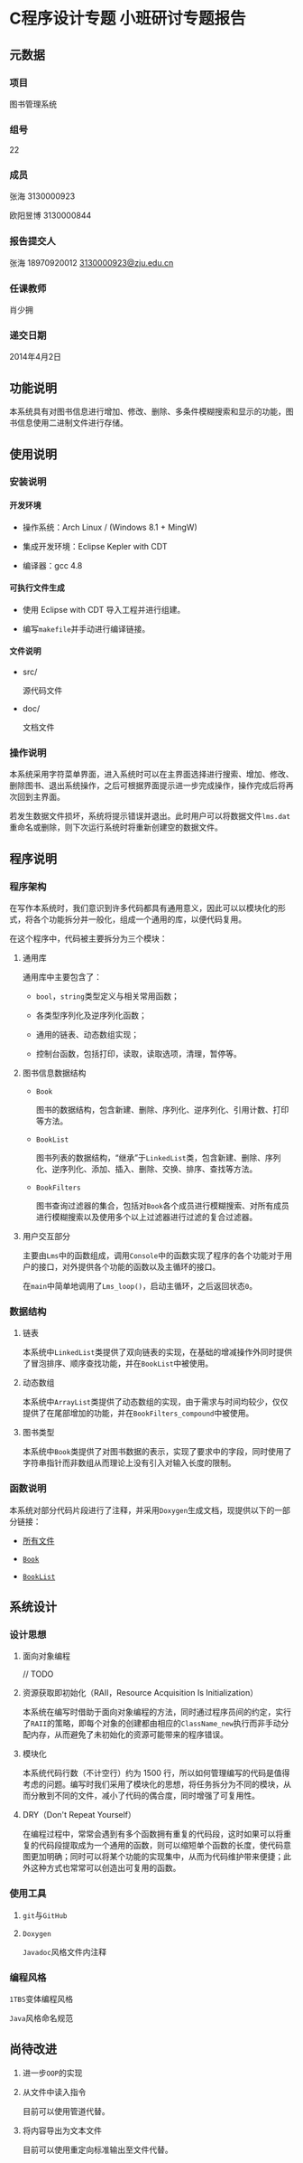 # C程序设计专题 小班研讨专题报告

## 元数据

### 项目

图书管理系统

### 组号

22

### 成员

张海 3130000923

欧阳昱博 3130000844

### 报告提交人

张海 18970920012 <3130000923@zju.edu.cn>

### 任课教师

肖少拥

### 递交日期

2014年4月2日

## 功能说明

本系统具有对图书信息进行增加、修改、删除、多条件模糊搜索和显示的功能，图书信息使用二进制文件进行存储。

## 使用说明

### 安装说明

#### 开发环境

* 操作系统：Arch Linux / (Windows 8.1 + MingW)

* 集成开发环境：Eclipse Kepler with CDT

* 编译器：gcc 4.8

#### 可执行文件生成

* 使用 Eclipse with CDT 导入工程并进行组建。

* 编写`makefile`并手动进行编译链接。

#### 文件说明

* src/

  源代码文件

* doc/

  文档文件

### 操作说明

本系统采用字符菜单界面，进入系统时可以在主界面选择进行搜索、增加、修改、删除图书、退出系统操作，之后可根据界面提示进一步完成操作，操作完成后将再次回到主界面。

若发生数据文件损坏，系统将提示错误并退出。此时用户可以将数据文件`lms.dat`重命名或删除，则下次运行系统时将重新创建空的数据文件。

## 程序说明

### 程序架构

在写作本系统时，我们意识到许多代码都具有通用意义，因此可以以模块化的形式，将各个功能拆分并一般化，组成一个通用的库，以便代码复用。

在这个程序中，代码被主要拆分为三个模块：

1. 通用库

   通用库中主要包含了：

   * `bool`，`string`类型定义与相关常用函数；

   * 各类型序列化及逆序列化函数；

   * 通用的链表、动态数组实现；

   * 控制台函数，包括打印，读取，读取选项，清理，暂停等。

2. 图书信息数据结构

   * `Book`

     图书的数据结构，包含新建、删除、序列化、逆序列化、引用计数、打印等方法。

   * `BookList`

     图书列表的数据结构，“继承”于`LinkedList`类，包含新建、删除、序列化、逆序列化、添加、插入、删除、交换、排序、查找等方法。

   * `BookFilters`

     图书查询过滤器的集合，包括对`Book`各个成员进行模糊搜索、对所有成员进行模糊搜索以及使用多个以上过滤器进行过滤的复合过滤器。

3. 用户交互部分

   主要由`Lms`中的函数组成，调用`Console`中的函数实现了程序的各个功能对于用户的接口，对外提供各个功能的函数以及主循环的接口。

   在`main`中简单地调用了`Lms_loop()`，启动主循环，之后返回状态`0`。

### 数据结构

1. 链表

   本系统中`LinkedList`类提供了双向链表的实现，在基础的增减操作外同时提供了冒泡排序、顺序查找功能，并在`BookList`中被使用。

2. 动态数组

   本系统中`ArrayList`类提供了动态数组的实现，由于需求与时间均较少，仅仅提供了在尾部增加的功能，并在`BookFilters_compound`中被使用。

3. 图书类型

   本系统中`Book`类提供了对图书数据的表示，实现了要求中的字段，同时使用了字符串指针而非数组从而理论上没有引入对输入长度的限制。

### 函数说明

本系统对部分代码片段进行了注释，并采用`Doxygen`生成文档，现提供以下的一部分链接：

* [所有文件](doxygen/html/files.html)

* [`Book`](doxygen/html/Book_8c.html)

* [`BookList`](doxygen/html/BookList_8c.html)

## 系统设计

### 设计思想

1. 面向对象编程

   // TODO

2. 资源获取即初始化（RAII，Resource Acquisition Is Initialization）

   本系统在编写时借助于面向对象编程的方法，同时通过程序员间的约定，实行了`RAII`的策略，即每个对象的创建都由相应的`ClassName_new`执行而非手动分配内存，从而避免了未初始化的资源可能带来的程序错误。

3. 模块化

   本系统代码行数（不计空行）约为 1500 行，所以如何管理编写的代码是值得考虑的问题。编写时我们采用了模块化的思想，将任务拆分为不同的模块，从而分散到不同的文件，减小了代码的偶合度，同时增强了可复用性。

4. DRY（Don't Repeat Yourself）

   在编程过程中，常常会遇到有多个函数拥有重复的代码段，这时如果可以将重复的代码段提取成为一个通用的函数，则可以缩短单个函数的长度，使代码意图更加明确；同时可以将某个功能的实现集中，从而为代码维护带来便捷；此外这种方式也常常可以创造出可复用的函数。

### 使用工具

1. `git`与`GitHub`

2. `Doxygen`

   `Javadoc`风格文件内注释

### 编程风格

`1TBS`变体编程风格

`Java`风格命名规范

## 尚待改进

1. 进一步`OOP`的实现

2. 从文件中读入指令

   目前可以使用管道代替。

3. 将内容导出为文本文件

   目前可以使用重定向标准输出至文件代替。
